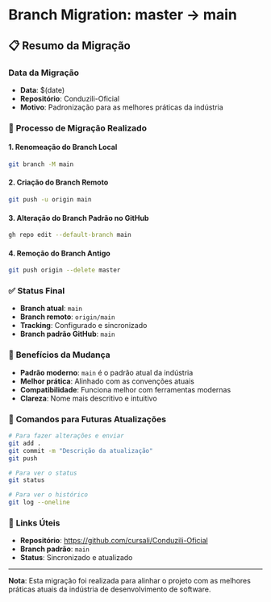 # Branch Migration: master → main

## 📋 **Resumo da Migração**

### **Data da Migração**
- **Data**: $(date)
- **Repositório**: Conduzili-Oficial
- **Motivo**: Padronização para as melhores práticas da indústria

### 🔄 **Processo de Migração Realizado**

#### **1. Renomeação do Branch Local**
```bash
git branch -M main
```

#### **2. Criação do Branch Remoto**
```bash
git push -u origin main
```

#### **3. Alteração do Branch Padrão no GitHub**
```bash
gh repo edit --default-branch main
```

#### **4. Remoção do Branch Antigo**
```bash
git push origin --delete master
```

### ✅ **Status Final**
- **Branch atual**: `main`
- **Branch remoto**: `origin/main`
- **Tracking**: Configurado e sincronizado
- **Branch padrão GitHub**: `main`

### 🎯 **Benefícios da Mudança**
- **Padrão moderno**: `main` é o padrão atual da indústria
- **Melhor prática**: Alinhado com as convenções atuais
- **Compatibilidade**: Funciona melhor com ferramentas modernas
- **Clareza**: Nome mais descritivo e intuitivo

### 📝 **Comandos para Futuras Atualizações**
```bash
# Para fazer alterações e enviar
git add .
git commit -m "Descrição da atualização"
git push

# Para ver o status
git status

# Para ver o histórico
git log --oneline
```

### 🔗 **Links Úteis**
- **Repositório**: https://github.com/cursali/Conduzili-Oficial
- **Branch padrão**: `main`
- **Status**: Sincronizado e atualizado

---

**Nota**: Esta migração foi realizada para alinhar o projeto com as melhores práticas atuais da indústria de desenvolvimento de software.
